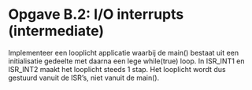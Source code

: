 # Opgave B.2: I/O interrupts (intermediate)

Implementeer een looplicht applicatie waarbij de main() bestaat uit een initialisatie gedeelte met daarna een lege while(true) loop. 
In ISR_INT1 en ISR_INT2 maakt het looplicht steeds 1 stap. 
Het looplicht wordt dus gestuurd vanuit de ISR’s, niet vanuit de main().